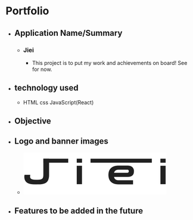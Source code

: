 # Portfolio

- ## Application Name/Summary
  -  ### Jiei
     - This project is to put my work and achievements on board! See for now.

- ## technology used
  - HTML css JavaScript(React)


- ## Objective

- ## Logo and banner images
  - ![Logo](../src/img/Jiei.svg)


- ## Features to be added in the future